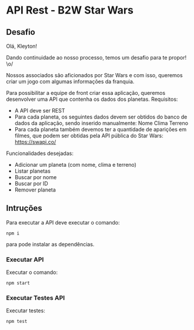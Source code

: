 # API Rest - B2W Star Wars

## Desafio

Olá, Kleyton!

Dando continuidade ao nosso processo, temos um desafio para te propor! \o/

Nossos associados são aficionados por Star Wars e com isso, queremos criar um jogo com algumas informações da franquia.

Para possibilitar a equipe de front criar essa aplicação, queremos desenvolver uma API que contenha os dados dos planetas.
Requisitos:

- A API deve ser REST
- Para cada planeta, os seguintes dados devem ser obtidos do banco de dados da aplicação, sendo inserido manualmente:
  Nome
  Clima
  Terreno
- Para cada planeta também devemos ter a quantidade de aparições em filmes, que podem ser obtidas pela API pública do Star Wars: https://swapi.co/

Funcionalidades desejadas:

- Adicionar um planeta (com nome, clima e terreno)
- Listar planetas
- Buscar por nome
- Buscar por ID
- Remover planeta

## Intruções

Para executar a API deve executar o comando:

```
npm i
```

para pode instalar as dependências.

### Executar API

Executar o comando:

```
npm start
```

### Executar Testes API

Executar testes:

```
npm test
```
